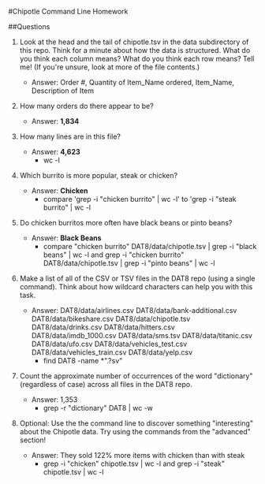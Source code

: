 #Chipotle Command Line Homework

##Questions

1. Look at the head and the tail of chipotle.tsv in the data subdirectory of this repo. 
Think for a minute about how the data is structured. What do you think each column means? 
What do you think each row means? Tell me! (If you're unsure, look at more of the file contents.)

	* Answer: Order #, Quantity of Item_Name ordered, Item_Name, Description of Item 
	
2. How many orders do there appear to be?
	
	* Answer: **1,834**

3. How many lines are in this file?

	* Answer: **4,623**
		* wc -l

4. Which burrito is more popular, steak or chicken?

	* Answer: **Chicken**
		* compare 'grep -i "chicken burrito" | wc -l' to 'grep -i "steak burrito" | wc -l  

5. Do chicken burritos more often have black beans or pinto beans?
	
	* Answer: **Black Beans**
		* compare "chicken burrito" DAT8/data/chipotle.tsv | grep -i "black beans" | wc -l
		   and grep -i "chicken burrito" DAT8/data/chipotle.tsv | grep -i "pinto beans" | wc -l
	

6. Make a list of all of the CSV or TSV files in the DAT8 repo 
(using a single command). Think about how wildcard characters can help you with this task.

	* Answer: DAT8/data/airlines.csv
			 DAT8/data/bank-additional.csv
			 DAT8/data/bikeshare.csv
			 DAT8/data/chipotle.tsv
			 DAT8/data/drinks.csv
			 DAT8/data/hitters.csv
			 DAT8/data/imdb_1000.csv
			 DAT8/data/sms.tsv
			 DAT8/data/titanic.csv
			 DAT8/data/ufo.csv
			 DAT8/data/vehicles_test.csv
			 DAT8/data/vehicles_train.csv
			 DAT8/data/yelp.csv
		* find DAT8 -name *".?sv"

7. Count the approximate number of occurrences of the word "dictionary" 
(regardless of case) across all files in the DAT8 repo.

	* Answer: 1,353
		* grep -r "dictionary" DAT8 | wc -w
	
8. Optional: Use the the command line to discover something "interesting" about
the Chipotle data. Try using the commands from the "advanced" section!
	
	* Answer: They sold 122% more items with chicken than with steak
		* grep -i "chicken" chipotle.tsv | wc -l and grep -i "steak" chipotle.tsv | wc -l